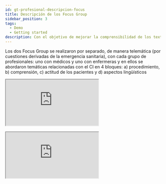```yaml
---
id: gt-profesional-descripcion-focus
title: Descripción de los Focus Group
sidebar_position: 3
tags:
  - Demo
  - Getting started
description: Con el objetivo de mejorar la comprensibilidad de los textos y sugerir el diseño de la formación para los (futuros) profesionales, el grupo de investigación Gentt desarrolló una investigación cualitativa que combinaba los Focus group y las encuestas a los profesionales implicados.
---
```

Los dos Focus Group se realizaron por separado, de manera telemática (por cuestiones derivadas de la emergencia sanitaria), con cada grupo de profesionales: uno con médicos y uno con enfermeras y en ellos se abordaron temáticas relacionadas con el CI en 4 bloques: a) procedimiento, b) comprensión, c) actitud de los pacientes y d) aspectos lingüísticos

<div class="genially-div">
<iframe class="genially-iframe" src="https://view.genial.ly/62601035ad18db001837fcfa" type="text/html" allowscriptaccess="always" allowfullscreen="true" scrolling="yes" allownetworking="all"></iframe> 
</div>
<br/>
<div class="genially-div">
<iframe class="genially-iframe" src="https://view.genial.ly/62600f2f234e22001802235b" type="text/html" allowscriptaccess="always" allowfullscreen="true" scrolling="yes" allownetworking="all"></iframe> 
</div>